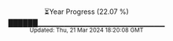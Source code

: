 <p align="center">
⏳Year Progress (22.07 %) <br>
██████▁▁▁▁▁▁▁▁▁▁▁▁▁▁▁▁▁▁▁▁▁▁▁▁ <br>
<sub>Updated: Thu, 21 Mar 2024 18:20:08 GMT</sub>
</p>


